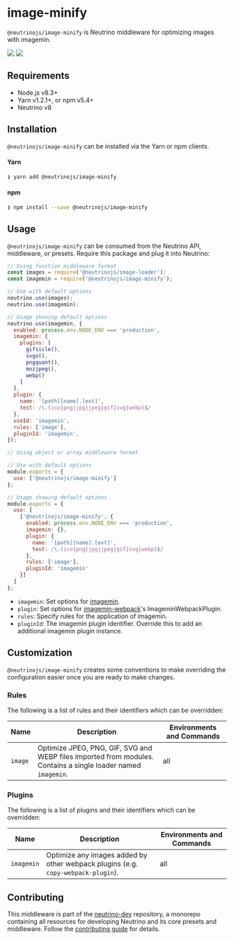 # image-minify

`@neutrinojs/image-minify` is Neutrino middleware for optimizing images with imagemin.

![](https://img.shields.io/npm/v/@neutrinojs/image-minify.svg) ![](https://img.shields.io/npm/dt/@neutrinojs/image-minify.svg)

## Requirements

* Node.js v8.3+
* Yarn v1.2.1+, or npm v5.4+
* Neutrino v8

## Installation

`@neutrinojs/image-minify` can be installed via the Yarn or npm clients.

#### Yarn

```bash
❯ yarn add @neutrinojs/image-minify
```

#### npm

```bash
❯ npm install --save @neutrinojs/image-minify
```

## Usage

`@neutrinojs/image-minify` can be consumed from the Neutrino API, middleware, or presets. Require this package and plug it into Neutrino:

```javascript
// Using function middleware format
const images = require('@neutrinojs/image-loader');
const imagemin = require('@neutrinojs/image-minify');

// Use with default options
neutrino.use(images);
neutrino.use(imagemin);

// Usage showing default options
neutrino.use(imagemin, {
  enabled: process.env.NODE_ENV === 'production',
  imagemin: {
    plugins: [
      gifsicle(),
      svgo(),
      pngquant(),
      mozjpeg(),
      webp()
    ]
  },
  plugin: {
    name: '[path][name].[ext]',
    test: /\.(ico|png|jpg|jpeg|gif|svg|webp)$/
  },
  useId: 'imagemin',
  rules: ['image'],
  pluginId: 'imagemin',
});
```

```javascript
// Using object or array middleware format

// Use with default options
module.exports = {
  use: ['@neutrinojs/image-minify']
};

// Usage showing default options
module.exports = {
  use: [
    ['@neutrinojs/image-minify', {
      enabled: process.env.NODE_ENV === 'production',
      imagemin: {},
      plugin: {
        name: '[path][name].[ext]',
        test: /\.(ico|png|jpg|jpeg|gif|svg|webp)$/
      },
      rules: ['image'],
      pluginId: 'imagemin'
    }]
  ]
};
```

* `imagemin`: Set options for [imagemin](https://github.com/imagemin/imagemin#options).
* `plugin`: Set options for [imagemin-webpack](https://github.com/itgalaxy/imagemin-webpack#standalone-plugin)'s ImageminWebpackPlugin.
* `rules`: Specify rules for the application of imagemin.
* `pluginId`: The imagemin plugin identifier. Override this to add an additional imagemin plugin instance.

## Customization

`@neutrinojs/image-minify` creates some conventions to make overriding the configuration easier once you are ready to make changes.

### Rules

The following is a list of rules and their identifiers which can be overridden:

| Name | Description | Environments and Commands |
| --- | --- | --- |
| `image` | Optimize JPEG, PNG, GIF, SVG and WEBP files imported from modules. Contains a single loader named `imagemin`. | all |

### Plugins

The following is a list of plugins and their identifiers which can be overridden:

| Name | Description | Environments and Commands |
| --- | --- | --- |
| `imagemin` | Optimize any images added by other webpack plugins \(e.g. `copy-webpack-plugin`\). | all |

## Contributing

This middleware is part of the [neutrino-dev](https://github.com/mozilla-neutrino/neutrino-dev) repository, a monorepo containing all resources for developing Neutrino and its core presets and middleware. Follow the [contributing guide](https://neutrino.js.org/contributing) for details.

